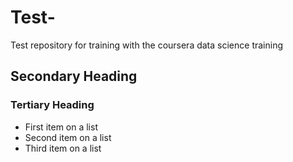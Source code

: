 Test-
=====

Test repository for training with the coursera data science training

## Secondary Heading
### Tertiary Heading

* First item on a list
* Second item on a list
* Third item on a list
